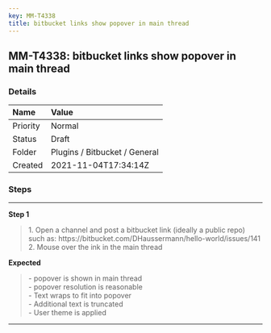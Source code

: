 ```yaml
---
key: MM-T4338
title: bitbucket links show popover in main thread
---
```


## MM-T4338: bitbucket links show popover in main thread

### Details

| Name     | Value                         |
| :------- | :---------------------------- |
| Priority | Normal                        |
| Status   | Draft                         |
| Folder   | Plugins / Bitbucket / General |
| Created  | 2021-11-04T17:34:14Z          |

### Steps

<hr/>

**Step 1**

> <article>1. Open a channel and post a bitbucket link (ideally a public repo) such as:  https://bitbucket.com/DHaussermann/hello-world/issues/141<br />2. Mouse over the ink in the main thread</article>

**Expected**

> <article>- popover is shown in main thread<br />- popover resolution is reasonable <br />- Text wraps to fit into popover<br />- Additional text is truncated<br />- User theme is applied</article>

<hr/>
